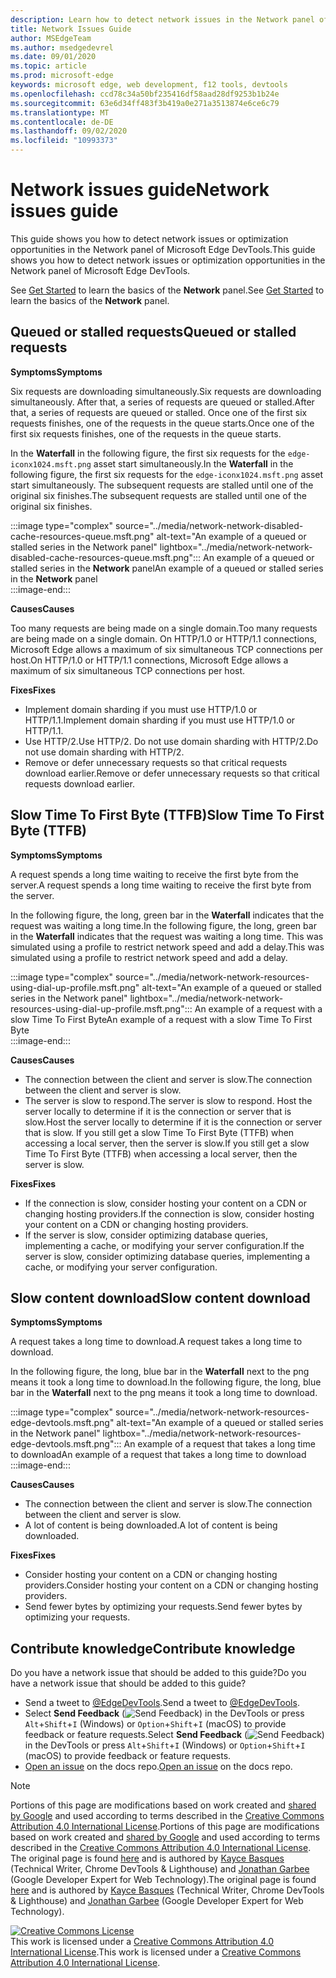 ```yaml
---
description: Learn how to detect network issues in the Network panel of Microsoft Edge DevTools.
title: Network Issues Guide
author: MSEdgeTeam
ms.author: msedgedevrel
ms.date: 09/01/2020
ms.topic: article
ms.prod: microsoft-edge
keywords: microsoft edge, web development, f12 tools, devtools
ms.openlocfilehash: ccd78c34a50bf235416df58aad28df9253b1b24e
ms.sourcegitcommit: 63e6d34ff483f3b419a0e271a3513874e6ce6c79
ms.translationtype: MT
ms.contentlocale: de-DE
ms.lasthandoff: 09/02/2020
ms.locfileid: "10993373"
---
```

<!-- Copyright Kayce Basques and Jonathan Garbee

   Licensed under the Apache License, Version 2.0 (the "License");
   you may not use this file except in compliance with the License.
   You may obtain a copy of the License at

       https://www.apache.org/licenses/LICENSE-2.0

   Unless required by applicable law or agreed to in writing, software
   distributed under the License is distributed on an "AS IS" BASIS,
   WITHOUT WARRANTIES OR CONDITIONS OF ANY KIND, either express or implied.
   See the License for the specific language governing permissions and
   limitations under the License.  -->





# <span data-ttu-id="30f69-104">Network issues guide</span><span class="sxs-lookup"><span data-stu-id="30f69-104">Network issues guide</span></span>   




<span data-ttu-id="30f69-105">This guide shows you how to detect network issues or optimization opportunities in the Network panel of Microsoft Edge DevTools.</span><span class="sxs-lookup"><span data-stu-id="30f69-105">This guide shows you how to detect network issues or optimization opportunities in the Network panel of Microsoft Edge DevTools.</span></span>  

<span data-ttu-id="30f69-106">See [Get Started][NetworkPerformance] to learn the basics of the **Network** panel.</span><span class="sxs-lookup"><span data-stu-id="30f69-106">See [Get Started][NetworkPerformance] to learn the basics of the **Network** panel.</span></span>  

## <span data-ttu-id="30f69-107">Queued or stalled requests</span><span class="sxs-lookup"><span data-stu-id="30f69-107">Queued or stalled requests</span></span>   

**<span data-ttu-id="30f69-108">Symptoms</span><span class="sxs-lookup"><span data-stu-id="30f69-108">Symptoms</span></span>**  

<span data-ttu-id="30f69-109">Six requests are downloading simultaneously.</span><span class="sxs-lookup"><span data-stu-id="30f69-109">Six requests are downloading simultaneously.</span></span>  <span data-ttu-id="30f69-110">After that, a series of requests are queued or stalled.</span><span class="sxs-lookup"><span data-stu-id="30f69-110">After that, a series of requests are queued or stalled.</span></span>  <span data-ttu-id="30f69-111">Once one of the first six requests finishes, one of the requests in the queue starts.</span><span class="sxs-lookup"><span data-stu-id="30f69-111">Once one of the first six requests finishes, one of the requests in the queue starts.</span></span>  

<span data-ttu-id="30f69-112">In the **Waterfall** in the following figure, the first six requests for the `edge-iconx1024.msft.png` asset start simultaneously.</span><span class="sxs-lookup"><span data-stu-id="30f69-112">In the **Waterfall** in the following figure, the first six requests for the `edge-iconx1024.msft.png` asset start simultaneously.</span></span>  <span data-ttu-id="30f69-113">The subsequent requests are stalled until one of the original six finishes.</span><span class="sxs-lookup"><span data-stu-id="30f69-113">The subsequent requests are stalled until one of the original six finishes.</span></span>  

:::image type="complex" source="../media/network-network-disabled-cache-resources-queue.msft.png" alt-text="An example of a queued or stalled series in the Network panel" lightbox="../media/network-network-disabled-cache-resources-queue.msft.png":::
   <span data-ttu-id="30f69-115">An example of a queued or stalled series in the **Network** panel</span><span class="sxs-lookup"><span data-stu-id="30f69-115">An example of a queued or stalled series in the **Network** panel</span></span>  
:::image-end:::  

**<span data-ttu-id="30f69-116">Causes</span><span class="sxs-lookup"><span data-stu-id="30f69-116">Causes</span></span>**  

<span data-ttu-id="30f69-117">Too many requests are being made on a single domain.</span><span class="sxs-lookup"><span data-stu-id="30f69-117">Too many requests are being made on a single domain.</span></span>  <span data-ttu-id="30f69-118">On HTTP/1.0 or HTTP/1.1 connections, Microsoft Edge allows a maximum of six simultaneous TCP connections per host.</span><span class="sxs-lookup"><span data-stu-id="30f69-118">On HTTP/1.0 or HTTP/1.1 connections, Microsoft Edge allows a maximum of six simultaneous TCP connections per host.</span></span>  

**<span data-ttu-id="30f69-119">Fixes</span><span class="sxs-lookup"><span data-stu-id="30f69-119">Fixes</span></span>**  

*   <span data-ttu-id="30f69-120">Implement domain sharding if you must use HTTP/1.0 or HTTP/1.1.</span><span class="sxs-lookup"><span data-stu-id="30f69-120">Implement domain sharding if you must use HTTP/1.0 or HTTP/1.1.</span></span>  
*   <span data-ttu-id="30f69-121">Use HTTP/2.</span><span class="sxs-lookup"><span data-stu-id="30f69-121">Use HTTP/2.</span></span>  <span data-ttu-id="30f69-122">Do not use domain sharding with HTTP/2.</span><span class="sxs-lookup"><span data-stu-id="30f69-122">Do not use domain sharding with HTTP/2.</span></span>  
*   <span data-ttu-id="30f69-123">Remove or defer unnecessary requests so that critical requests download earlier.</span><span class="sxs-lookup"><span data-stu-id="30f69-123">Remove or defer unnecessary requests so that critical requests download earlier.</span></span>  
    
## <span data-ttu-id="30f69-124">Slow Time To First Byte (TTFB)</span><span class="sxs-lookup"><span data-stu-id="30f69-124">Slow Time To First Byte (TTFB)</span></span>   

**<span data-ttu-id="30f69-125">Symptoms</span><span class="sxs-lookup"><span data-stu-id="30f69-125">Symptoms</span></span>**  

<span data-ttu-id="30f69-126">A request spends a long time waiting to receive the first byte from the server.</span><span class="sxs-lookup"><span data-stu-id="30f69-126">A request spends a long time waiting to receive the first byte from the server.</span></span>  

<span data-ttu-id="30f69-127">In the following figure, the long, green bar in the **Waterfall** indicates that the request was waiting a long time.</span><span class="sxs-lookup"><span data-stu-id="30f69-127">In the following figure, the long, green bar in the **Waterfall** indicates that the request was waiting a long time.</span></span>  <span data-ttu-id="30f69-128">This was simulated using a profile to restrict network speed and add a delay.</span><span class="sxs-lookup"><span data-stu-id="30f69-128">This was simulated using a profile to restrict network speed and add a delay.</span></span>  

:::image type="complex" source="../media/network-network-resources-using-dial-up-profile.msft.png" alt-text="An example of a queued or stalled series in the Network panel" lightbox="../media/network-network-resources-using-dial-up-profile.msft.png":::
   <span data-ttu-id="30f69-130">An example of a request with a slow Time To First Byte</span><span class="sxs-lookup"><span data-stu-id="30f69-130">An example of a request with a slow Time To First Byte</span></span>  
:::image-end:::  

**<span data-ttu-id="30f69-131">Causes</span><span class="sxs-lookup"><span data-stu-id="30f69-131">Causes</span></span>**  

*   <span data-ttu-id="30f69-132">The connection between the client and server is slow.</span><span class="sxs-lookup"><span data-stu-id="30f69-132">The connection between the client and server is slow.</span></span>  
*   <span data-ttu-id="30f69-133">The server is slow to respond.</span><span class="sxs-lookup"><span data-stu-id="30f69-133">The server is slow to respond.</span></span>  <span data-ttu-id="30f69-134">Host the server locally to determine if it is the connection or server that is slow.</span><span class="sxs-lookup"><span data-stu-id="30f69-134">Host the server locally to determine if it is the connection or server that is slow.</span></span>  <span data-ttu-id="30f69-135">If you still get a slow Time To First Byte \(TTFB\) when accessing a local server, then the server is slow.</span><span class="sxs-lookup"><span data-stu-id="30f69-135">If you still get a slow Time To First Byte \(TTFB\) when accessing a local server, then the server is slow.</span></span>  
    
**<span data-ttu-id="30f69-136">Fixes</span><span class="sxs-lookup"><span data-stu-id="30f69-136">Fixes</span></span>**  

*   <span data-ttu-id="30f69-137">If the connection is slow, consider hosting your content on a CDN or changing hosting providers.</span><span class="sxs-lookup"><span data-stu-id="30f69-137">If the connection is slow, consider hosting your content on a CDN or changing hosting providers.</span></span>  
*   <span data-ttu-id="30f69-138">If the server is slow, consider optimizing database queries, implementing a cache, or modifying your server configuration.</span><span class="sxs-lookup"><span data-stu-id="30f69-138">If the server is slow, consider optimizing database queries, implementing a cache, or modifying your server configuration.</span></span>  
    
## <span data-ttu-id="30f69-139">Slow content download</span><span class="sxs-lookup"><span data-stu-id="30f69-139">Slow content download</span></span>   

**<span data-ttu-id="30f69-140">Symptoms</span><span class="sxs-lookup"><span data-stu-id="30f69-140">Symptoms</span></span>**  

<span data-ttu-id="30f69-141">A request takes a long time to download.</span><span class="sxs-lookup"><span data-stu-id="30f69-141">A request takes a long time to download.</span></span>  

<span data-ttu-id="30f69-142">In the following figure, the long, blue bar in the **Waterfall** next to the png means it took a long time to download.</span><span class="sxs-lookup"><span data-stu-id="30f69-142">In the following figure, the long, blue bar in the **Waterfall** next to the png means it took a long time to download.</span></span>  

:::image type="complex" source="../media/network-network-resources-edge-devtools.msft.png" alt-text="An example of a queued or stalled series in the Network panel" lightbox="../media/network-network-resources-edge-devtools.msft.png":::
   <span data-ttu-id="30f69-144">An example of a request that takes a long time to download</span><span class="sxs-lookup"><span data-stu-id="30f69-144">An example of a request that takes a long time to download</span></span>  
:::image-end:::  

**<span data-ttu-id="30f69-145">Causes</span><span class="sxs-lookup"><span data-stu-id="30f69-145">Causes</span></span>**  

*   <span data-ttu-id="30f69-146">The connection between the client and server is slow.</span><span class="sxs-lookup"><span data-stu-id="30f69-146">The connection between the client and server is slow.</span></span>  
*   <span data-ttu-id="30f69-147">A lot of content is being downloaded.</span><span class="sxs-lookup"><span data-stu-id="30f69-147">A lot of content is being downloaded.</span></span>  
    
**<span data-ttu-id="30f69-148">Fixes</span><span class="sxs-lookup"><span data-stu-id="30f69-148">Fixes</span></span>**  

*   <span data-ttu-id="30f69-149">Consider hosting your content on a CDN or changing hosting providers.</span><span class="sxs-lookup"><span data-stu-id="30f69-149">Consider hosting your content on a CDN or changing hosting providers.</span></span>  
*   <span data-ttu-id="30f69-150">Send fewer bytes by optimizing your requests.</span><span class="sxs-lookup"><span data-stu-id="30f69-150">Send fewer bytes by optimizing your requests.</span></span>  
    
## <span data-ttu-id="30f69-151">Contribute knowledge</span><span class="sxs-lookup"><span data-stu-id="30f69-151">Contribute knowledge</span></span>  

<span data-ttu-id="30f69-152">Do you have a network issue that should be added to this guide?</span><span class="sxs-lookup"><span data-stu-id="30f69-152">Do you have a network issue that should be added to this guide?</span></span>  

*   <span data-ttu-id="30f69-153">Send a tweet to [@EdgeDevTools][MicrosoftEdgeTweet].</span><span class="sxs-lookup"><span data-stu-id="30f69-153">Send a tweet to [@EdgeDevTools][MicrosoftEdgeTweet].</span></span>  
*   <span data-ttu-id="30f69-154">Select **Send Feedback** \(![Send Feedback][ImageSendFeedbackIcon]\) in the DevTools or press `Alt`+`Shift`+`I` \(Windows\) or `Option`+`Shift`+`I` \(macOS\) to provide feedback or feature requests.</span><span class="sxs-lookup"><span data-stu-id="30f69-154">Select **Send Feedback** \(![Send Feedback][ImageSendFeedbackIcon]\) in the DevTools or press `Alt`+`Shift`+`I` \(Windows\) or `Option`+`Shift`+`I` \(macOS\) to provide feedback or feature requests.</span></span>  
*   <span data-ttu-id="30f69-155">[Open an issue][WebFundamentalsIssue] on the docs repo.</span><span class="sxs-lookup"><span data-stu-id="30f69-155">[Open an issue][WebFundamentalsIssue] on the docs repo.</span></span>  
    
<!--  
  


-->  

<!-- image links -->  

[ImageSendFeedbackIcon]: ../media/smile-icon.msft.png  

<!-- links -->  

[NetworkPerformance]: ./index.md "Inspect network activity in Microsoft Edge DevTools | Microsoft Docs"  

[MicrosoftEdgeTweet]: https://twitter.com/intent/tweet?text=@EdgeDevTools%20[Network%20Issues%20Guide%20Suggestion]  

[WebFundamentalsIssue]: https://github.com/MicrosoftDocs/edge-developer/issues/new?title=%5BDevTools%20Network%20Issues%20Guide%20Suggestion%5D "New Issue - MicrosoftDocs/edge-developer"  

> [!NOTE]
> <span data-ttu-id="30f69-158">Portions of this page are modifications based on work created and [shared by Google][GoogleSitePolicies] and used according to terms described in the [Creative Commons Attribution 4.0 International License][CCA4IL].</span><span class="sxs-lookup"><span data-stu-id="30f69-158">Portions of this page are modifications based on work created and [shared by Google][GoogleSitePolicies] and used according to terms described in the [Creative Commons Attribution 4.0 International License][CCA4IL].</span></span>  
> <span data-ttu-id="30f69-159">The original page is found [here](https://developers.google.com/web/tools/chrome-devtools/network/issues) and is authored by [Kayce Basques][KayceBasques] \(Technical Writer, Chrome DevTools \& Lighthouse\) and [Jonathan Garbee][JonathanGarbee] \(Google Developer Expert for Web Technology\).</span><span class="sxs-lookup"><span data-stu-id="30f69-159">The original page is found [here](https://developers.google.com/web/tools/chrome-devtools/network/issues) and is authored by [Kayce Basques][KayceBasques] \(Technical Writer, Chrome DevTools \& Lighthouse\) and [Jonathan Garbee][JonathanGarbee] \(Google Developer Expert for Web Technology\).</span></span>  

[![Creative Commons License][CCby4Image]][CCA4IL]  
<span data-ttu-id="30f69-161">This work is licensed under a [Creative Commons Attribution 4.0 International License][CCA4IL].</span><span class="sxs-lookup"><span data-stu-id="30f69-161">This work is licensed under a [Creative Commons Attribution 4.0 International License][CCA4IL].</span></span>  

[CCA4IL]: https://creativecommons.org/licenses/by/4.0  
[CCby4Image]: https://i.creativecommons.org/l/by/4.0/88x31.png  
[GoogleSitePolicies]: https://developers.google.com/terms/site-policies  
[KayceBasques]: https://developers.google.com/web/resources/contributors/kaycebasques  
[JonathanGarbee]: https://developers.google.com/web/resources/contributors/jonathangarbee
